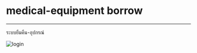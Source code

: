 # medical-equipment borrow 
<hr/>
<p>ระบบยืมคืน-อุปกรณ์</p>

<img src="screen/screnn-001.JPG" alt="login"/>
